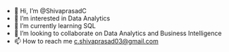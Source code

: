 - 👋 Hi, I’m @ShivaprasadC
- 👀 I’m interested in Data Analytics
- 🌱 I’m currently learning SQL
- 💞️ I’m looking to collaborate on Data Analytics and Business Intelligence
- 📫 How to reach me c.shivaprasad03@gmail.com

<!---
ShivaprasadC/ShivaprasadC is a ✨ special ✨ repository because its `README.md` (this file) appears on your GitHub profile.
You can click the Preview link to take a look at your changes.
--->
